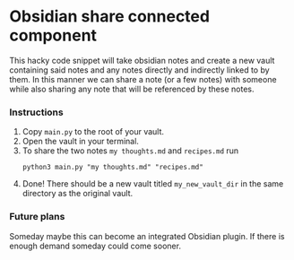 # Obsidian share connected component
This hacky code snippet will take obsidian notes and create a new vault containing said notes and any notes directly and indirectly linked to by them. In this manner we can share a note (or a few notes) with someone while also sharing any note that will be referenced by these notes.

### Instructions
1. Copy `main.py` to the root of your vault.
2. Open the vault in your terminal.
3. To share the two notes `my thoughts.md` and `recipes.md` run 
    ```
    python3 main.py "my thoughts.md" "recipes.md"
    ```
1. Done! There should be a new vault titled `my_new_vault_dir` in the same directory as the original vault.

### Future plans
Someday maybe this can become an integrated Obsidian plugin. If there is enough demand someday could come sooner.

